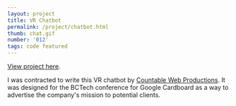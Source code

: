 ```yaml
---
layout: project
title: VR Chatbot
permalink: /project/chatbot.html
thumb: chat.gif
number: '012'
tags: code featured
---
```

[View project here](https://alan-luo.github.io/countable/homepage/index6.html).

I was contracted to write this VR chatbot by [Countable Web Productions](https://www.countable.ca/). It was designed for the BCTech conference for Google Cardboard as a way to advertise the company's mission to potential clients.
